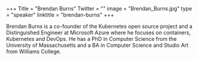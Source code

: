 +++
Title = "Brendan Burns"
Twitter = ""
image = "Brendan_Burns.jpg"
type = "speaker"
linktitle = "brendan-burns"
+++

Brendan Burns is a co-founder of the Kubernetes open source project and a Distinguished Engineer at Microsoft Azure where he focuses on containers, Kubernetes and DevOps. He has a PhD in Computer Science from the University of Massachusetts and a BA in Computer Science and Studio Art from Williams College.
